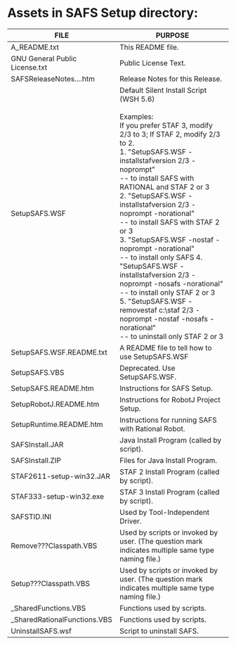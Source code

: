 
# Assets in SAFS Setup directory:

FILE                         |         PURPOSE
------------ | -------------
A_README.txt                    |       This README file.
GNU General Public License.txt  |       Public License Text.
SAFSReleaseNotes....htm         |       Release Notes for this Release.
SetupSAFS.WSF                   |       Default Silent Install Script (WSH 5.6) <br /> <br /> Examples: <br /> If you prefer STAF 3, modify 2/3 to 3; If STAF 2, modify 2/3 to 2. <br /> 1. "SetupSAFS.WSF -installstafversion 2/3 -noprompt" <br /> -- to install SAFS with RATIONAL and STAF 2 or 3 <br /> 2. "SetupSAFS.WSF -installstafversion 2/3 -noprompt -norational" <br /> -- to install SAFS with STAF 2 or 3 <br /> 3. "SetupSAFS.WSF -nostaf -noprompt -norational" <br /> -- to install only SAFS 4. "SetupSAFS.WSF -installstafversion 2/3 -noprompt -nosafs -norational" <br /> -- to install only STAF 2 or 3 <br /> 5. "SetupSAFS.WSF -removestaf c:\staf 2/3 -noprompt -nostaf -nosafs -norational" <br /> -- to uninstall only STAF 2 or 3
SetupSAFS.WSF.README.txt        |       A README file to tell how to use SetupSAFS.WSF									      									   
SetupSAFS.VBS                   |       Deprecated. Use SetupSAFS.WSF.
SetupSAFS.README.htm            |       Instructions for SAFS Setup.
SetupRobotJ.README.htm          |       Instructions for RobotJ Project Setup.
SetupRuntime.README.htm         |       Instructions for running SAFS with Rational Robot.
SAFSInstall.JAR                 |       Java Install Program (called by script).
SAFSInstall.ZIP                 |       Files for Java Install Program.
STAF2611-setup-win32.JAR        |       STAF 2 Install Program (called by script).
STAF333-setup-win32.exe         |       STAF 3 Install Program (called by script).
SAFSTID.INI                     |       Used by Tool-Independent Driver.
Remove???Classpath.VBS          |       Used by scripts or invoked by user. (The question mark indicates multiple same type naming file.)
Setup???Classpath.VBS           |       Used by scripts or invoked by user. (The question mark indicates multiple same type naming file.)
_SharedFunctions.VBS            |       Functions used by scripts.
_SharedRationalFunctions.VBS    |       Functions used by scripts.
UninstallSAFS.wsf               |       Script to uninstall SAFS. 